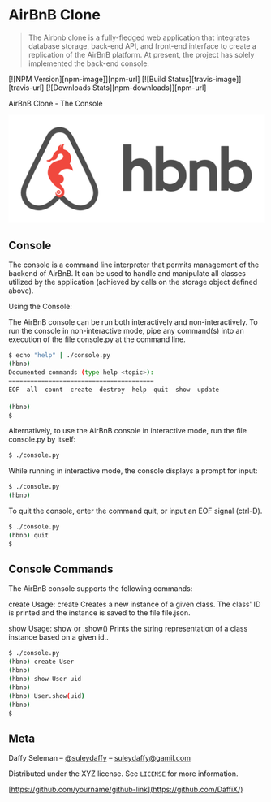 # AirBnB Clone
> The Airbnb clone is a fully-fledged web application that integrates database storage, back-end API, and front-end interface to create a replication of the AirBnB platform. At present, the project has solely implemented the back-end console.

[![NPM Version][npm-image]][npm-url]
[![Build Status][travis-image]][travis-url]
[![Downloads Stats][npm-downloads]][npm-url]

AirBnB Clone - The Console

![](BnB.png)

## Console 

The console is a command line interpreter that permits management of the backend of AirBnB. It can be used to handle and manipulate all classes utilized by the application (achieved by calls on the storage object defined above).

Using the Console:

The AirBnB console can be run both interactively and non-interactively. To run the console in non-interactive mode, pipe any command(s) into an execution of the file console.py at the command line.

```sh
$ echo "help" | ./console.py
(hbnb) 
Documented commands (type help <topic>):
========================================
EOF  all  count  create  destroy  help  quit  show  update

(hbnb) 
$
```

Alternatively, to use the AirBnB console in interactive mode, run the file console.py by itself:

```sh
$ ./console.py
```
While running in interactive mode, the console displays a prompt for input:

```sh
$ ./console.py
(hbnb) 
```
To quit the console, enter the command quit, or input an EOF signal (ctrl-D).

```sh
$ ./console.py
(hbnb) quit
$
```

## Console Commands

The AirBnB console supports the following commands:

create
Usage: create <class>
Creates a new instance of a given class. The class' ID is printed and the instance is saved to the file file.json.

show
Usage: show <class> <id> or <class>.show(<id>)
Prints the string representation of a class instance based on a given id..
```sh
$ ./console.py
(hbnb) create User
(hbnb)
(hbnb) show User uid		
(hbnb) 
(hbnb) User.show(uid)
(hbnb) 
$
```


## Meta

Daffy Seleman – [@suleydaffy](https://twitter.com/suleydaffy) – suleydaffy@gamil.com

Distributed under the XYZ license. See ``LICENSE`` for more information.

[https://github.com/yourname/github-link](https://github.com/DaffiX/)

